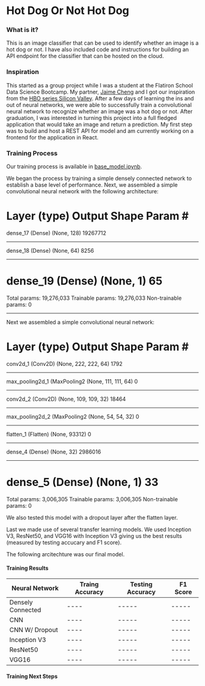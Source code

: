 # Hot Dog Or Not Hot Dog

### What is it? 
This is an image classifier that can be used to identify whether an image is a hot dog or not. I have also included code and instructions for building an API endpoint for the classifier that can be hosted on the cloud. 

### Inspiration 
This started as a group project while I was a student at the Flatiron School Data Science Bootcamp. My partner, [Jaime Cheng](http://github.com/softserveslayer) and I got our inspiration from the [HBO series Silicon Valley](https://www.youtube.com/watch?v=ACmydtFDTGs). After a few days of learning the ins and out of neural networks, we were able to successfully train a convolutional neural network to recognize whether an image was a hot dog or not. After graduation, I was interested in turning this project into a full fledged application that would take an image and return a prediction. My first step was to build and host a REST API for model and am currently working on a frontend for the application in React. 

### Training Process

Our training process is available in [base_model.ipynb](https://github.com/vishalpatel2890/hotdog-or-not/blob/master/base_model.ipynb). 

We began the process by training a simple densely connected network to establish a base level of performance. Next, we assembled a simple convolutional neural network with the following architecture: 

Layer (type)                 Output Shape              Param #   
=================================================================
dense_17 (Dense)             (None, 128)               19267712  
_________________________________________________________________
dense_18 (Dense)             (None, 64)                8256      
_________________________________________________________________
dense_19 (Dense)             (None, 1)                 65        
=================================================================
Total params: 19,276,033
Trainable params: 19,276,033
Non-trainable params: 0
_________________________________________________________________

Next we assembled a simple convolutional neural network: 

Layer (type)                 Output Shape              Param #   
=================================================================
conv2d_1 (Conv2D)            (None, 222, 222, 64)      1792      
_________________________________________________________________
max_pooling2d_1 (MaxPooling2 (None, 111, 111, 64)      0         
_________________________________________________________________
conv2d_2 (Conv2D)            (None, 109, 109, 32)      18464     
_________________________________________________________________
max_pooling2d_2 (MaxPooling2 (None, 54, 54, 32)        0         
_________________________________________________________________
flatten_1 (Flatten)          (None, 93312)             0         
_________________________________________________________________
dense_4 (Dense)              (None, 32)                2986016   
_________________________________________________________________
dense_5 (Dense)              (None, 1)                 33        
=================================================================
Total params: 3,006,305
Trainable params: 3,006,305
Non-trainable params: 0

We also tested this model with a dropout layer after the flatten layer. 

Last we made use of several transfer learning models. We used Inception V3, ResNet50, and VGG16 with Inception V3 giving us the best results (measured by testing accucary and F1 score). 

The following arcitechture was our final model. 


#### Training Results
| Neural Network   | Traing Accuracy     | Testing Accuracy     | F1 Score     |
| -----            | ----                | -----                | -----        |
| Densely Connected| ----                | -----                | -----        |
| CNN              | ----                | -----                | -----        |
| CNN W/ Dropout   | ----                | -----                | -----        |
| Inception V3     | ----                | -----                | -----        |
| ResNet50         | ----                | -----                | -----        |
| VGG16            | ----                | -----                | -----        |

#### Training Next Steps


 
